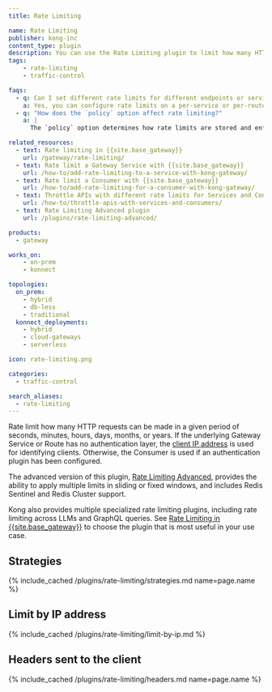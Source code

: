 ```yaml
---
title: Rate Limiting

name: Rate Limiting
publisher: kong-inc
content_type: plugin
description: You can use the Rate Limiting plugin to limit how many HTTP requests can be made in a given period of seconds, minutes, hours, days, months, or years.
tags:
    - rate-limiting
    - traffic-control

faqs:
  - q: Can I set different rate limits for different endpoints or services?
    a: Yes, you can configure rate limits on a per-service or per-route basis by applying the Rate Limiting plugin to specific services or routes in Kong.
  - q: "How does the `policy` option affect rate limiting?"
    a: |
      The `policy` option determines how rate limits are stored and enforced. The `local` policy uses Kong’s in-memory storage, while the `redis` policy uses Redis, which is useful for distributed setups where rate limiting needs to be consistent across multiple Kong data plane nodes.

related_resources:
  - text: Rate limiting in {{site.base_gateway}}
    url: /gateway/rate-limiting/
  - text: Rate limit a Gateway Service with {{site.base_gateway}}
    url: /how-to/add-rate-limiting-to-a-service-with-kong-gateway/
  - text: Rate limit a Consumer with {{site.base_gateway}}
    url: /how-to/add-rate-limiting-for-a-consumer-with-kong-gateway/
  - text: Throttle APIs with different rate limits for Services and Consumers
    url: /how-to/throttle-apis-with-services-and-consumers/
  - text: Rate Limiting Advanced plugin
    url: /plugins/rate-limiting-advanced/

products:
  - gateway

works_on:
    - on-prem
    - konnect

topologies:
  on_prem:
    - hybrid
    - db-less
    - traditional
  konnect_deployments:
    - hybrid
    - cloud-gateways
    - serverless

icon: rate-limiting.png

categories:
  - traffic-control

search_aliases:
  - rate-limiting
---
```


Rate limit how many HTTP requests can be made in a given period of seconds, minutes, hours, days, months, or years.
If the underlying Gateway Service or Route has no authentication layer, the [client IP address](#limit-by-ip-address) is used for identifying clients. 
Otherwise, the Consumer is used if an authentication plugin has been configured.

The advanced version of this plugin, [Rate Limiting Advanced](/plugins/rate-limiting-advanced/), provides the ability to apply
multiple limits in sliding or fixed windows, and includes Redis Sentinel and Redis Cluster support.

Kong also provides multiple specialized rate limiting plugins, including rate limiting across LLMs and GraphQL queries. 
See [Rate Limiting in {{site.base_gateway}}](/gateway/rate-limiting/) to choose the plugin that is most useful in your use case.

## Strategies

{% include_cached /plugins/rate-limiting/strategies.md name=page.name %}

## Limit by IP address

{% include_cached /plugins/rate-limiting/limit-by-ip.md %}

## Headers sent to the client

{% include_cached /plugins/rate-limiting/headers.md name=page.name %}
